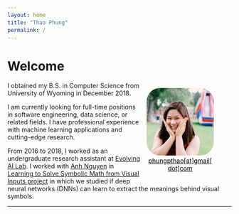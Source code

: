 ```yaml
---
layout: home
title: "Thao Phung"
permalink: /
---
```


# Welcome
<figure class="image" style="float:right; width:30%; margin-left:10pt">
<img style="border-radius:20%;" src="files/avatar.jpg">
<figcaption style="text-align:center;"><a href="mailto:phungpthao@gmail.com" style="color:black;">phungpthao[at]gmail[dot]com</a></figcaption>
</figure>

I obtained my B.S. in Computer Science from University of Wyoming in December 2018. 

I am currently looking for full-time positions in software engineering, data science, or related fields. I have professional experience with machine learning applications and cutting-edge research.

From 2016 to 2018, I worked as an undergraduate research assistant at [Evolving AI Lab][lab]. I worked with [Anh Nguyen][anh] in [Learning to Solve Symbolic Math from Visual Inputs project][project] in which we studied if deep neural networks (DNNs) can learn to extract the meanings behind visual symbols.


<!--Contact: phungpthao[at]gmail[dot]com-->



---
[lab]: http://www.evolvingai.org/
[anh]: http://anhnguyen.me/research/
[project]: https://www.thaophung.com/projects/
